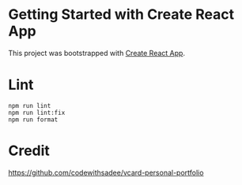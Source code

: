 # Getting Started with Create React App

This project was bootstrapped with [Create React App](https://github.com/facebook/create-react-app).

# Lint

```
npm run lint
npm run lint:fix
npm run format
```

# Credit

https://github.com/codewithsadee/vcard-personal-portfolio
